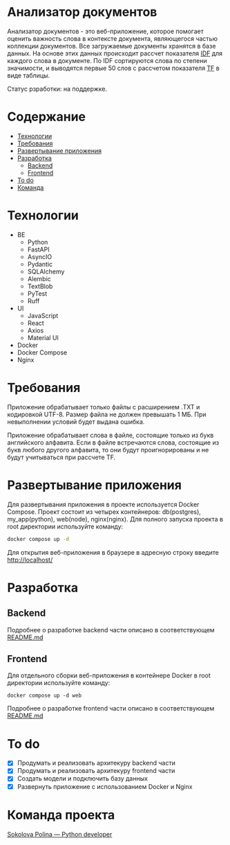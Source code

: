 # Анализатор документов

Анализатор документов - это веб-приложение, которое помогает оценить важность слова в контексте документа, являющегося частью коллекции документов.
Все загружаемые документы хранятся в базе данных. На основе этих данных происходит рассчет показателя [IDF](https://ru.wikipedia.org/wiki/TF-IDF) для каждого слова в документе. По IDF сортируются слова по степени значимости, и выводятся первые 50 слов с рассчетом показателя [TF](https://ru.wikipedia.org/wiki/TF-IDF) в виде таблицы.

Статус рзработки: на поддержке.

# Содержание

- [Технологии](#технологии)
- [Требования](#требования)
- [Развертывание приложения](#деплой)
- [Разработка](#разработка)
  - [Backend](#backend)
  - [Frontend](#frontend)
- [To do](#todo)
- [Команда](#команда)

# Технологии

<a name="технологии"></a>

- BE
  - Python
  - FastAPI
  - AsyncIO
  - Pydantic
  - SQLAlchemy
  - Alembic
  - TextBlob
  - PyTest
  - Ruff
- UI
  - JavaScript
  - React
  - Axios
  - Material UI
- Docker
- Docker Compose
- Nginx

# Требования

<a name="требования"></a>

Приложение обрабатывает только файлы с расширением .TXT и кодировкой UTF-8. Размер файла не должен превышать 1 МБ. При невыполнении условий будет выдана ошибка.

Приложение обрабатывает слова в файле, состоящие только из букв английского алфавита. Если в файле встречаются слова, состоящие из букв любого другого алфавита, то они будут проигнорированы и не будут учитываться при рассчете TF.

# Развертывание приложения

<a name="деплой"></a>

Для развертывания приложения в проекте используется Docker Compose. Проект состоит из четырех контейнеров: db(postgres), my_app(python), web(node), nginx(nginx).
Для полного запуска проекта в root директории используйте команду:

```bash
docker compose up -d
```
Для открытия веб-приложения в браузере в адресную строку введите [http://localhost/](http://localhost/)

# Разработка

<a name="разработка"></a>

## Backend

<a name="backend"></a>

Подробнее о разработке backend части описано в соответствующем
[README.md](backend/README.md)

## Frontend

<a name="frontend"></a>

Для отдельного сборки веб-приложения в контейнере Docker в root директории используйте команду:

```
docker compose up -d web
```

Подробнее о разработке frontend части описано в соответствующем
[README.md](frontend/README.md)

# To do

<a name="todo"></a>

- [x] Продумать и реализовать архитекуру backend части
- [x] Продумать и реализовать архитекуру frontend части
- [x] Создать модели и подключить базу данных
- [x] Развернуть приложение с использованием Docker и Nginx

# Команда проекта

<a name="команда"></a>
[Sokolova Polina — Python developer](https://github.com/Pololoshka)
